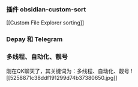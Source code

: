 ### 插件 obsidian-custom-sort

[[Custom File Explorer sorting]]

### Depay 和 Telegram


### 多线程、自动化、靓号
刚在QK聊天了，其关键词为：多线程、自动化、靓号
![[5258871c38ddf191299d74b37380650.jpg]]



